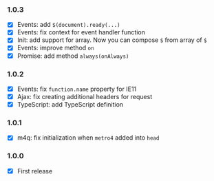 ### 1.0.3
+ [x] Events: add `$(document).ready(...)`
+ [x] Events: fix context for event handler function
+ [x] Init: add support for array. Now you can compose `$` from array of `$`
+ [x] Events: improve method `on`
+ [x] Promise: add method `always(onAlways)`

### 1.0.2
+ [x] Events: fix `function.name` property for IE11
+ [x] Ajax: fix creating additional headers for request
+ [x] TypeScript: add TypeScript definition 

### 1.0.1
+ [x] m4q: fix initialization when `metro4` added into `head` 

### 1.0.0
+ [x] First release